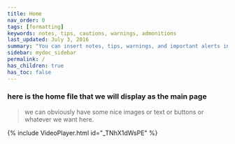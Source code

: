 ```yaml
---
title: Home
nav_order: 0
tags: [formatting]
keywords: notes, tips, cautions, warnings, admonitions
last_updated: July 3, 2016
summary: "You can insert notes, tips, warnings, and important alerts in your content."
sidebar: mydoc_sidebar
permalink: /
has_children: true
has_toc: false
---
```


### here is the home file that we will display as the main page

> we can obviously have some nice images or text or buttons or whatever we want here.

{% include VideoPlayer.html id="_TNhX1dWsPE" %}
